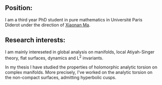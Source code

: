<h2>Position:</h2>
I am a third year PhD student in pure mathematics in Université Paris Diderot under the direction of <a href="https://webusers.imj-prg.fr/~xiaonan.ma/">Xiaonan Ma</a>.

<h2>Research interests:</h2>

I am mainly intereseted in global analysis on manifolds, local Atiyah-Singer theory, flat surfaces, dynamics and L<sup>2</sup> invariants.
<p>
In my thesis I have studied the properties of holomorphic analytic torsion on complex manifolds. More precisely, I've worked on the analytic torsion on the non-compact surfaces, admitting hyperbolic cusps.
</p>
